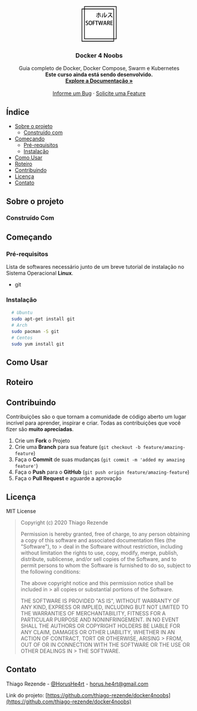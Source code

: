 <!-- PROJECT SHIELDS -->

<!-- PROJECT LOGO -->
<br />
<div align="center">
  <a href="https://github.com/thiago-rezende/docker4noobs">
    <img src="assets/horus_software_logo.png" alt="Logo" width="100" height="100">
  </a>

  <h3 align="center">Docker 4 Noobs</h3>

  <p align="center">
    Guia completo de Docker, Docker Compose, Swarm e Kubernetes
    <br />
    <strong>Este curso ainda está sendo desenvolvido.</strong>
    <br />
    <a href="https://github.com/thiago-rezende/docker4noobs"><strong>Explore a Documentação »</strong></a>
    <br />
    <br />
    <a href="https://github.com/thiago-rezende/docker4noobs/issues">Informe um Bug</a>
    ·
    <a href="https://github.com/thiago-rezende/docker4noobs/issues">Solicite uma Feature</a>
  </p>
</div>

<!-- TABLE OF CONTENTS -->

## Índice

- [Sobre o projeto](#sobre-o-projeto)
  - [Construído com](#construído-com)
- [Começando](#começando)
  - [Pré-requisitos](#pré-requisitos)
  - [Instalação](#instalação)
- [Como Usar](#como-usar)
- [Roteiro](#roteiro)
- [Contribuindo](#contribuindo)
- [Licença](#licença)
- [Contato](#contato)

<!-- SOBRE O PROJETO -->

## Sobre o projeto

### Construído Com

<!-- COMEÇANDO -->

## Começando

### Pré-requisitos

Lista de softwares necessário junto de um breve tutorial de instalação no Sistema Operacional **Linux**.

- git

### Instalação

  ```sh
    # Ubuntu
    sudo apt-get install git
    # Arch
    sudo pacman -S git
    # Centos
    sudo yum install git
  ```

<!-- COMO USAR -->

## Como Usar

<!-- ROTEIRO -->

## Roteiro

<!-- CONTRIBUIÇÃO -->

## Contribuindo

Contribuições são o que tornam a comunidade de código aberto um lugar incrível para aprender, inspirar e criar. Todas as contribuições que você fizer são **muito apreciadas**.

1. Crie um **Fork** o Projeto
2. Crie uma **Branch** para sua feature (`git checkout -b feature/amazing-feature`)
3. Faça o **Commit** de suas mudanças (`git commit -m 'added my amazing feature'`)
4. Faça o **Push** para o **GitHub** (`git push origin feature/amazing-feature`)
5. Faça o **Pull Request** e aguarde a aprovação

<!-- LICENÇA -->

## Licença

MIT License

> Copyright (c) 2020 Thiago Rezende
>
> Permission is hereby granted, free of charge, to any person obtaining a copy
> of this software and associated documentation files (the "Software"), to > deal
> in the Software without restriction, including without limitation the rights
> to use, copy, modify, merge, publish, distribute, sublicense, and/or sell
> copies of the Software, and to permit persons to whom the Software is
> furnished to do so, subject to the following conditions:
>
> The above copyright notice and this permission notice shall be included in > all
> copies or substantial portions of the Software.
>
> THE SOFTWARE IS PROVIDED "AS IS", WITHOUT WARRANTY OF ANY KIND, EXPRESS OR
> IMPLIED, INCLUDING BUT NOT LIMITED TO THE WARRANTIES OF MERCHANTABILITY,
> FITNESS FOR A PARTICULAR PURPOSE AND NONINFRINGEMENT. IN NO EVENT SHALL THE
> AUTHORS OR COPYRIGHT HOLDERS BE LIABLE FOR ANY CLAIM, DAMAGES OR OTHER
> LIABILITY, WHETHER IN AN ACTION OF CONTRACT, TORT OR OTHERWISE, ARISING > FROM,
> OUT OF OR IN CONNECTION WITH THE SOFTWARE OR THE USE OR OTHER DEALINGS IN > THE
> SOFTWARE.

<!-- CONTATO -->

## Contato

Thiago Rezende - [@HorusHe4rt](https://twitter.com/HorusHe4rt) - horus.he4rt@gmail.com

Link do projeto: [https://github.com/thiago-rezende/docker4noobs](https://github.com/thiago-rezende/docker4noobs)

<!-- MARKDOWN LINKS & IMAGES -->
<!-- https://www.markdownguide.org/basic-syntax/#reference-style-links -->

[horus-software-logo]: assets/horus_software_logo.png
